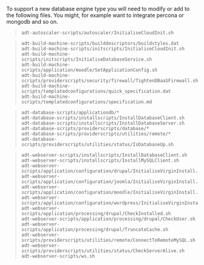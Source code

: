 To support a new database engine type you will need to modify or add to the following files. You might, for example want to integrate percona or mongodb and so on.

>     adt-autoscaler-scripts/autoscaler/InitialiseCloudInit.sh

>     adt-build-machine-scripts/builddescriptors/buildstyles.dat
>     adt-build-machine-scripts/initscripts/InitialiseCloudInit.sh
>     adt-build-machine-scripts/initscripts/InitialiseDatabaseService.sh
>     adt-build-machine-scripts/application/moodle/SetApplicationConfig.sh
>     adt-build-machine-scripts/providerscripts/security/firewall/TightenDBaaSFirewall.sh
>     adt-build-machine-scripts/templatedconfigurations/quick_specification.dat
>     adt-build-machine-scripts/templatedconfigurations/specification.md

>     adt-database-scripts/applicationdb/*
>     adt-database-scripts/installscripts/InstallDatabaseClient.sh
>     adt-database-scripts/installscripts/InstallDatabaseServer.sh
>     adt-database-scripts/providerscripts/database/*
>     adt-database-scripts/providerscripts/utilities/remote/*
>     adt-database-scripts/providerscripts/utilities/status/IsDatabaseUp.sh

>     adt-webserver-scripts/installscripts/InstallDatabaseClient.sh
>     adt-webserver-scripts/installscripts/InstallMySQLClient.sh
>     adt-webserver-scripts/application/configuration/drupal/InitialiseVirginInstall.sh
>     adt-webserver-scripts/application/configuration/joomla/InitialiseVirginInstall.sh
>     adt-webserver-scripts/application/configuration/moodle/InitialiseVirginInstall.sh
>     adt-webserver-scripts/application/configuration/wordpress/InitialiseVirginInstall.sh
>     adt-webserver-scripts/application/processing/drupal/CheckInstalled.sh
>     adt-webserver-scripts/application/processing/drupal/CheckUser.sh
>     adt-webserver-scripts/application/processing/drupal/TruncateCache.sh
>     adt-webserver-scripts/providerscripts/utilities/remote/ConnectToRemoteMySQL.sh
>     adt-webserver-scripts/providerscripts/utilities/status/CheckServerAlive.sh
>     adt-webserver-scripts/ws.sh
